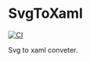 # SvgToXaml

[![CI](https://github.com/wieslawsoltes/SvgToXaml/actions/workflows/build.yml/badge.svg)](https://github.com/wieslawsoltes/SvgToXaml/actions/workflows/build.yml)

Svg to xaml conveter.
